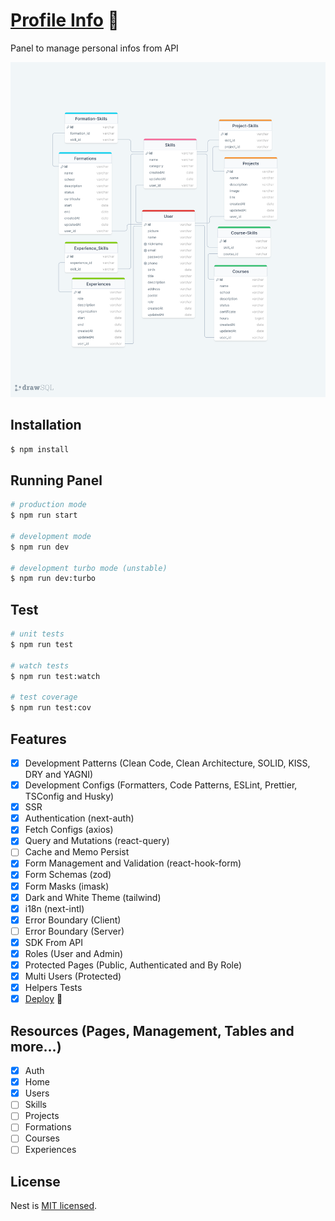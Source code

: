 # [Profile Info](https://profile-info-panel.vercel.app) 🚀

Panel to manage personal infos from API

![modelo](diagram.png)

## Installation

```bash
$ npm install
```

## Running Panel

```bash
# production mode
$ npm run start

# development mode
$ npm run dev

# development turbo mode (unstable)
$ npm run dev:turbo
```

## Test

```bash
# unit tests
$ npm run test

# watch tests
$ npm run test:watch

# test coverage
$ npm run test:cov
```

## Features

- [x] Development Patterns (Clean Code, Clean Architecture, SOLID, KISS, DRY and YAGNI)
- [x] Development Configs (Formatters, Code Patterns, ESLint, Prettier, TSConfig and Husky)
- [x] SSR
- [x] Authentication (next-auth)
- [x] Fetch Configs (axios)
- [x] Query and Mutations (react-query)
- [ ] Cache and Memo Persist
- [x] Form Management and Validation (react-hook-form)
- [x] Form Schemas (zod)
- [x] Form Masks (imask)
- [x] Dark and White Theme (tailwind)
- [x] i18n (next-intl)
- [x] Error Boundary (Client)
- [ ] Error Boundary (Server)
- [x] SDK From API
- [x] Roles (User and Admin)
- [x] Protected Pages (Public, Authenticated and By Role)
- [x] Multi Users (Protected)
- [x] Helpers Tests
- [x] [Deploy](https://profile-info-panel.vercel.app) 🚀

## Resources (Pages, Management, Tables and more...)

- [x] Auth
- [x] Home
- [x] Users
- [ ] Skills
- [ ] Projects
- [ ] Formations
- [ ] Courses
- [ ] Experiences

## License

Nest is [MIT licensed](LICENSE).